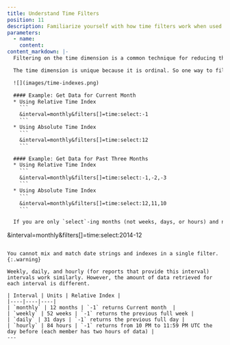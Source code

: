 ```yaml
---
title: Understand Time Filters
position: 11
description: Familiarize yourself with how time filters work when used with the Reporting API.
parameters:
  - name:
    content:
content_markdown: |-
  Filtering on the time dimension is a common technique for reducing the data returned from a report query. For example, you might want to get report data for last month, this quarter, or the previous year.

  The time dimension is unique because it is ordinal. So one way to filter by this dimension is to provide an index value that indicates position. You can specify an Absolute Time Index (positive integers) or a Relative Time Index (negative integers).

  ![](images/time-indexes.png)

  #### Example: Get Data for Current Month
  * Using Relative Time Index
    ```
    &interval=monthly&filters[]=time:select:-1
    ```
  * Using Absolute Time Index
    ```
    &interval=monthly&filters[]=time:select:12
    ```

  #### Example: Get Data for Past Three Months
  * Using Relative Time Index
    ```
    &interval=monthly&filters[]=time:select:-1,-2,-3
    ```
  * Using Absolute Time Index
    ```
    &interval=monthly&filters[]=time:select:12,11,10
    ```

  If you are only `select`-ing months (not weeks, days, or hours) and not `reject`-ing months, you can specify the dimension as a date string instead of an index. The date string has the format `YYYY-MM`. You can use this approach to filter out all months except for the current month.
  ```
  &interval=monthly&filters[]=time:select:2014-12
  ```

  You cannot mix and match date strings and indexes in a single filter.
  {:.warning}

  Weekly, daily, and hourly (for reports that provide this interval) intervals work similarly. However, the amount of data retrieved for each interval is different.

  | Interval | Units | Relative Index |
  |----|----|----|
  | `monthly` | 12 months | `-1` returns Current month  |
  | `weekly` | 52 weeks | `-1` returns the previous full week |
  | `daily` | 31 days | `-1` returns the previous full day |
  | `hourly` | 84 hours | `-1` returns from 10 PM to 11:59 PM UTC the day before (each member has two hours of data) |
---
```

